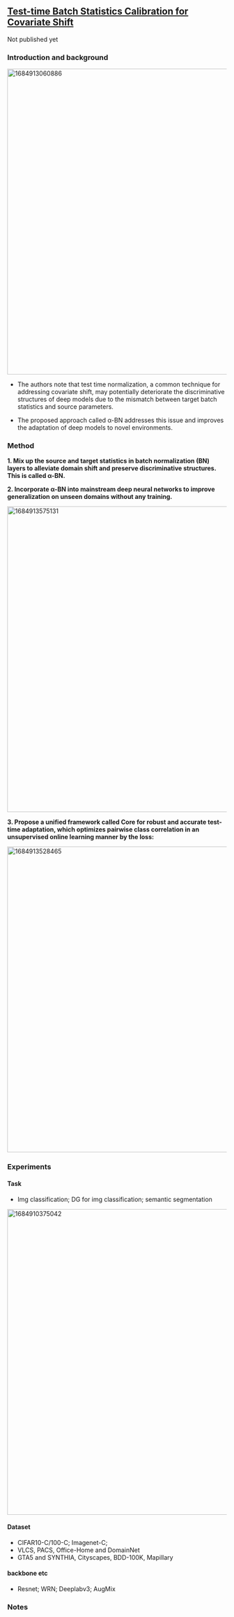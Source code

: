 ## [Test-time Batch Statistics Calibration for Covariate Shift](https://arxiv.org/abs/2110.04065)

Not published yet

### Introduction and background
<img width=700 alt="1684913060886" src="https://github.com/Jo-wang/Daily-Paper-Reading/assets/46414159/f0318225-cb98-44a5-b28d-d82ea5d3de5e">

- The authors note that test time normalization, a common technique for addressing covariate shift, may potentially deteriorate the discriminative structures of deep models due to the mismatch between target batch statistics and source parameters. 

- The proposed approach called α-BN addresses this issue and improves the adaptation of deep models to novel environments.

### Method
**1. Mix up the source and target statistics in batch normalization (BN) layers to alleviate domain shift and preserve discriminative structures. This is called α-BN.**

**2. Incorporate α-BN into mainstream deep neural networks to improve generalization on unseen domains without any training.**

 <img width=700 alt="1684913575131" src="https://github.com/Jo-wang/Daily-Paper-Reading/assets/46414159/3a1260bb-bf14-4aa6-9ae0-b0cb27736e3e">

**3. Propose a unified framework called Core for robust and accurate test-time adaptation, which optimizes pairwise class correlation in an unsupervised online learning manner by the loss:**

 <img width=700 alt="1684913528465" src="https://github.com/Jo-wang/Daily-Paper-Reading/assets/46414159/f73f5dbd-4344-4620-ba90-110b2f1b040d">


### Experiments
#### Task
- Img classification; DG for img classification; semantic segmentation

<img width=700 alt="1684910375042" src="https://github.com/Jo-wang/Daily-Paper-Reading/assets/46414159/498e5f35-8044-46c8-a93a-723d3e921d9c">

#### Dataset
- CIFAR10-C/100-C; Imagenet-C;
- VLCS, PACS, Office-Home and DomainNet
- GTA5 and SYNTHIA, Cityscapes, BDD-100K, Mapillary

#### backbone etc
- Resnet; WRN; Deeplabv3; AugMix

####
### Notes
